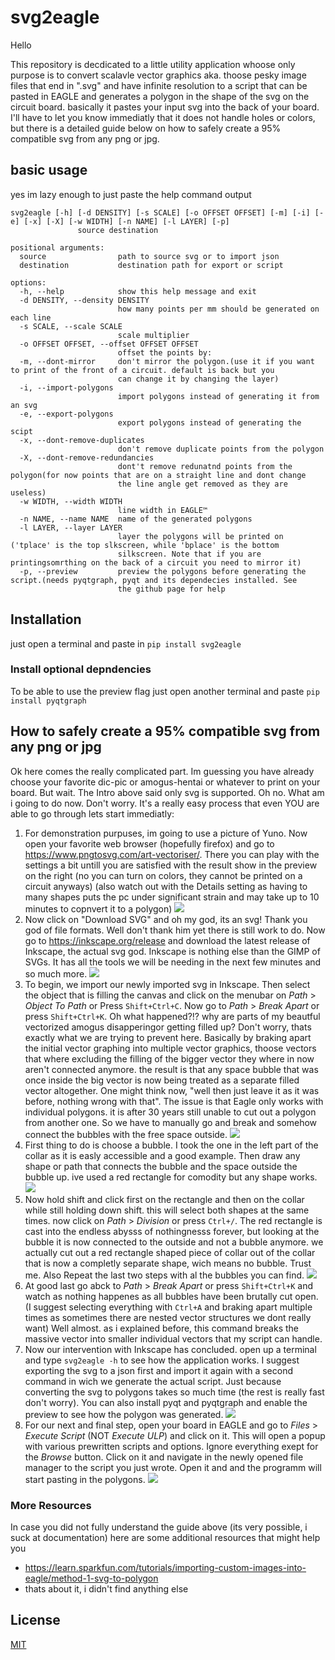 # svg2eagle

Hello 

This repository is decdicated to a little utility application whoose only purpose is to convert scalavle vector graphics aka. thoose pesky image files that end in ".svg" and have infinite resolution to a script that can be pasted in EAGLE and generates a polygon in the shape of the svg on the circuit board. basically it pastes your input svg into the back of your board. I'll have to let you know immediatly that it does not handle holes or colors, but there is a detailed guide below on how to safely create a 95% compatible svg from any png or jpg.

## basic usage 
yes im lazy enough to just paste the help command output
```
svg2eagle [-h] [-d DENSITY] [-s SCALE] [-o OFFSET OFFSET] [-m] [-i] [-e] [-x] [-X] [-w WIDTH] [-n NAME] [-l LAYER] [-p]
               source destination

positional arguments:
  source                path to source svg or to import json
  destination           destination path for export or script

options:
  -h, --help            show this help message and exit
  -d DENSITY, --density DENSITY
                        how many points per mm should be generated on each line
  -s SCALE, --scale SCALE
                        scale multiplier
  -o OFFSET OFFSET, --offset OFFSET OFFSET
                        offset the points by:
  -m, --dont-mirror     don't mirror the polygon.(use it if you want to print of the front of a circuit. default is back but you
                        can change it by changing the layer)
  -i, --import-polygons
                        import polygons instead of generating it from an svg
  -e, --export-polygons
                        export polygons instead of generating the scipt
  -x, --dont-remove-duplicates
                        don't remove duplicate points from the polygon
  -X, --dont-remove-redundancies
                        dont't remove redunatnd points from the polygon(for now points that are on a straight line and dont change
                        the line angle get removed as they are useless)
  -w WIDTH, --width WIDTH
                        line width in EAGLE™
  -n NAME, --name NAME  name of the generated polygons
  -l LAYER, --layer LAYER
                        layer the polygons will be printed on ('tplace' is the top slkscreen, while 'bplace' is the bottom
                        silkscreen. Note that if you are printingsomrthing on the back of a circuit you need to mirror it)
  -p, --preview         preview the polygons before generating the script.(needs pyqtgraph, pyqt and its dependecies installed. See
                        the github page for help
```

## Installation 
just open a terminal and paste in `pip install svg2eagle`

### Install optional depndencies
To be able to use the preview flag just open another terminal and paste `pip install pyqtgraph`

## How to safely create a 95% compatible svg from any png or jpg

Ok here comes the really complicated part. Im guessing you have already choose your favorite dic-pic or amogus-hentai or whatever to print on your board. But wait. The Intro above said only svg is supported. Oh no. What am i going to do now. Don't worry. It's a really easy process that even YOU are able to go through lets start immediatly:

1. For demonstration purpuses, im going to use a picture of Yuno. Now open your favorite web browser (hopefully firefox) and go to https://www.pngtosvg.com/art-vectoriser/. There you can play with the settings a bit untill you are satisfied with the result show in the preview on the right (no you can turn on colors, they cannot be printed on a circuit anyways) (also watch out with the Details setting as having to many shapes puts the pc under significant strain and may take up to 10 minutes to copnvert it to a polygon)
   ![](screenshot/1.png)
2. Now click on "Download SVG" and oh my god, its an svg! Thank you god of file formats. Well don't thank him yet there is still work to do. Now go to https://inkscape.org/release and download the latest release of Inkscape, the actual svg god. Inkscape is nothing else than the GIMP of SVGs. It has all the tools we will be needing in the next few minutes and so much more. 
![](screenshot/2.png)
3. To begin, we import our newly imported svg in Inkscape. Then select the object that is filling the canvas and click on the menubar on *Path* > *Object To Path* or Press `Shift+Ctrl+C`. Now go to *Path* > *Break Apart* or press `Shift+Ctrl+K`. Oh what happened?!? why are parts of my beautful vectorized amogus disapperingor getting filled up? Don't worry, thats exactly what we are trying to prevent here. Basically by braking apart the initial vector graphing into multiple vector graphics, thoose vectors that where excluding the filling of the bigger vector they where in now aren't connected anymore. the result is that any space bubble that was once inside the big vector is now being treated as a separate filled vector altogether. One might think now, "well then just leave it as it was before, nothing  wrong with that". The issue is that Eagle only works with individual polygons. it is after 30 years still unable to cut out a polygon from another one. So we have to manually go and break and somehow connect the bubbles with the free space outside. ![](screenshot/3.png)
4. First thing to do is choose a bubble. I took the one in the left part of the collar as it is easly accessible and a good example. Then draw any shape or path that connects the bubble and the space outside the bubble up. ive used a red rectangle for comodity but any shape works. ![](screenshot/4.png)
5. Now hold shift and click first on the rectangle and then on the collar while still holding down shift. this will select both shapes at the same times. now click on *Path* > *Division* or press `Ctrl+/`. The red rectangle is cast into the endless abysss of nothingnesss forever, but looking at the bubble it is now connected to the outside and not a bubble anymore. we actually cut out a red rectangle shaped piece of collar out of the collar that is now a completly separate shape, wich means no bubble. Trust me. Also Repeat the last two steps with al the bubbles you can find. ![](screenshot/5.png)
6. At good last go abck to *Path* > *Break Apart* or press `Shift+Ctrl+K` and watch as nothing happenes as all bubbles have been brutally cut open. (I suggest selecting everything with `Ctrl+A` and braking apart multiple times as sometimes there are nested vector structures we dont really want) Well almost. as i explained before, this command breaks the massive vector into smaller individual vectors that my script can handle.
7. Now our intervention with Inkscape has concluded. open up a terminal and type `svg2eagle -h` to see how the application works. I suggest exporting the svg to a json first and import it again with a second command in wich we generate the actual script. Just because converting the svg to polygons takes so much time (the rest is really fast don't worry). You can also install pyqt and pyqtgraph and enable the preview to see how the polygon was generated.  ![](screenshot/6.png)
8. For our next and final step, open your board in EAGLE and go to *Files* > *Execute Script* (NOT *Execute ULP*) and click on it. This will open a popup with various prewritten scripts and options. Ignore everything exept for the *Browse*  button. Click on it and navigate in the newly opened file manager to the script you just wrote. Open it and and the programm will start pasting in the polygons. ![](screenshot/7.png)
### More Resources
In case you did not fully understand the guide above (its very possible, i suck at documentation) here are some additional resources that might help you
- https://learn.sparkfun.com/tutorials/importing-custom-images-into-eagle/method-1-svg-to-polygon
- thats about it, i didn't find anything else
## License
[MIT](https://mit-license.org/)
